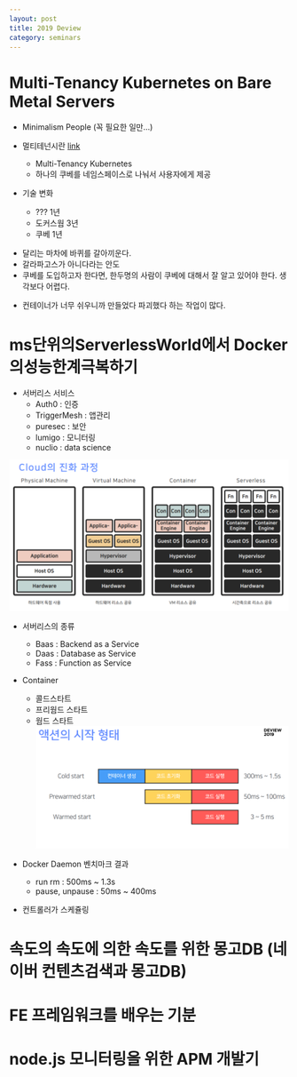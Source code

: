 ```yaml
---
layout: post
title: 2019 Deview
category: seminars
---
```


# Multi-Tenancy Kubernetes on Bare Metal Servers

- Minimalism People (꼭 필요한 일만...)

- 멀티테넌시란 [link](http://www.itworld.co.kr/news/101255)

  - Multi-Tenancy Kubernetes
  - 하나의 쿠베를 네임스페이스로 나눠서 사용자에게 제공

- 기술 변화
  - ??? 1년
  - 도커스웜 3년
  - 쿠베 1년

* 달리는 마차에 바퀴를 갈아끼운다.
* 갈라파고스가 아니다라는 안도
* 쿠베를 도입하고자 한다면, 한두명의 사람이 쿠베에 대해서 잘 알고 있어야 한다. 생각보다 어렵다.

- 컨테이너가 너무 쉬우니까 만들었다 파괴했다 하는 작업이 많다.

# ms단위의ServerlessWorld에서 Docker의성능한계극복하기

- 서버리스 서비스
  - Auth0 : 인증
  - TriggerMesh : 앱관리
  - puresec : 보안
  - lumigo : 모니터링
  - nuclio : data science

![alt](./screen-shots/2-1.png)

- 서버리스의 종류

  - Baas : Backend as a Service
  - Daas : Database as Service
  - Fass : Function as Service

- Container

  - 콜드스타트
  - 프리웜드 스타트
  - 웜드 스타트
    ![alt](./screen-shots/2-2.png)

- Docker Daemon 벤치마크 결과

  - run rm : 500ms ~ 1.3s
  - pause, unpause : 50ms ~ 400ms

- 컨트롤러가 스케쥴링

# 속도의 속도에 의한 속도를 위한 몽고DB (네이버 컨텐츠검색과 몽고DB)

# FE 프레임워크를 배우는 기분

# node.js 모니터링을 위한 APM 개발기
